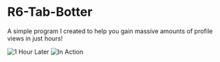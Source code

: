 # R6-Tab-Botter
A simple program I created to help you gain massive amounts of profile views in just hours!

![1 Hour Later](https://arilis.dev/uploader/files/ogymzy5bzhelhr0.png)
![In Action](https://arilis.dev/uploader/files/7hzvvqhurzuz8da.gif)
